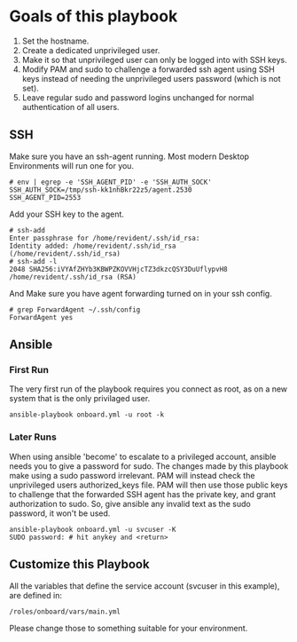# Goals of this playbook

1. Set the hostname.
2. Create a dedicated unprivileged user.
3. Make it so that unprivileged user can only be logged into with SSH keys.
4. Modify PAM and sudo to challenge a forwarded ssh agent using SSH keys instead of needing the unprivileged users password (which is not set).
5. Leave regular sudo and password logins unchanged for normal authentication of all users.

## SSH
Make sure you have an ssh-agent running. Most modern Desktop Environments will run one for you.
```
# env | egrep -e 'SSH_AGENT_PID' -e 'SSH_AUTH_SOCK'
SSH_AUTH_SOCK=/tmp/ssh-kk1nhBkr22z5/agent.2530
SSH_AGENT_PID=2553
```

Add your SSH key to the agent.
```
# ssh-add
Enter passphrase for /home/revident/.ssh/id_rsa:
Identity added: /home/revident/.ssh/id_rsa (/home/revident/.ssh/id_rsa)
# ssh-add -l
2048 SHA256:iVYAfZHYb3KBWPZKOVVHjcTZ3dkzcQSY3DuUflypvH8 /home/revident/.ssh/id_rsa (RSA)
```

And Make sure you have agent forwarding turned on in your ssh config.
```
# grep ForwardAgent ~/.ssh/config
ForwardAgent yes
```

## Ansible

### First Run

The very first run of the playbook requires you connect as root, as on a new system that is the only privilaged user.
```
ansible-playbook onboard.yml -u root -k
```

### Later Runs
When using ansible 'become' to escalate to a privileged account, ansible needs you to give a password for sudo.
The changes made by this playbook make using a sudo password irrelevant. PAM will instead check the unprivileged users authorized_keys file. PAM will then use those public keys to challenge that the forwarded SSH agent has the private key, and grant authorization to sudo. So, give ansible any invalid text as the sudo password, it won't be used.

```
ansible-playbook onboard.yml -u svcuser -K 
SUDO password: # hit anykey and <return>
```

## Customize this Playbook

All the variables that define the service account (svcuser in this example), are defined in:
```
/roles/onboard/vars/main.yml
```
Please change those to something suitable for your environment.
